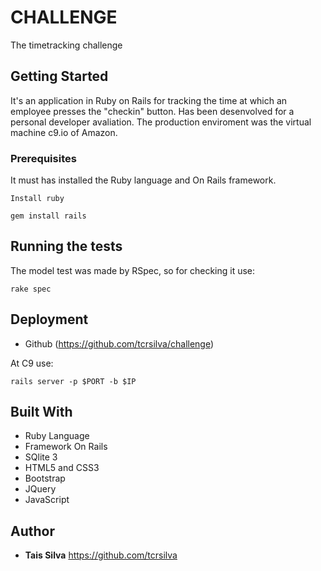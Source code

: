 # CHALLENGE 
The timetracking challenge

## Getting Started
It's an application in Ruby on Rails for tracking the time at which an employee presses the "checkin" button.
Has been desenvolved for a personal developer avaliation. The production enviroment was the virtual machine c9.io of Amazon.

### Prerequisites
It must has installed the Ruby language and On Rails framework.

```
Install ruby
```

```
gem install rails
```

## Running the tests
The model test was made by RSpec, so for checking it use:

```
rake spec
```

## Deployment

* Github (https://github.com/tcrsilva/challenge)

At C9 use:
```
rails server -p $PORT -b $IP
```

## Built With

- Ruby Language
- Framework On Rails
- SQlite 3
- HTML5 and CSS3
- Bootstrap
- JQuery
- JavaScript

## Author

* **Tais Silva**
https://github.com/tcrsilva
